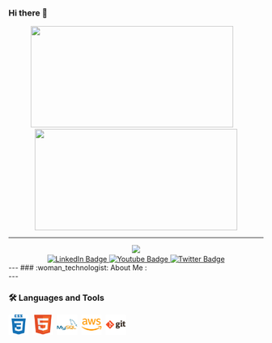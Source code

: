 ### Hi there 👋
<p align="center">
  <img src="https://github-readme-stats.vercel.app/api?username=sobhyfarag&title_color=9500ff&text_color=7300ff&bg_color=ffffff00&hide_border=TRUE" height="200px" width="400px" />
  &nbsp;&nbsp;&nbsp; <img align="top" src="https://github-readme-stats.vercel.app/api/top-langs/?username=sobhyfarag&bg_color=ffffff00&layout=compact&title_color=310969" height="200px" width="400px" />
</p>


<!--
**sobhyfarag/sobhyfarag** is a ✨ _special_ ✨ repository because its `README.md` (this file) appears on your GitHub profile.

Here are some ideas to get you started:

- 🔭 I’m currently working on ...
- 🌱 I’m currently learning ...
- 👯 I’m looking to collaborate on ...
- 🤔 I’m looking for help with ...
- 💬 Ask me about ...
- 📫 How to reach me: ...
- 😄 Pronouns: ...
- ⚡ Fun fact: ...
-->
---
<!-- 
Header -->

<div id="header" align="center">
  <img src="https://media.giphy.com/media/VV39rWFojtqYD0UlHY/giphy.gif" width="100"/>
</div>

<!-- Social Media Badges -->
<div id="badges" align="center">
  <a href="https://www.linkedin.com/in/sobhy-farag/">
    <img src="https://img.shields.io/badge/LinkedIn-blue?style=for-the-badge&logo=linkedin&logoColor=white" alt="LinkedIn Badge"/>
  </a>
  <a href="https://www.youtube.com/channel/UCgjqm70LSlJYEgvfkaV1xjw">
    <img src="https://img.shields.io/badge/YouTube-red?style=for-the-badge&logo=youtube&logoColor=white" alt="Youtube Badge"/>
  </a>
  <a href="sobhy.farag@outlook.com">
    <img src="https://img.shields.io/badge/Twitter-blue?style=for-the-badge&logo=twitter&logoColor=white" alt="Twitter Badge"/>
  </a>
</div>
--- 
### :woman_technologist: About Me :

<div id="header" align="center">
 
</div>
<!--
[![Top Langs](https://github-readme-stats.vercel.app/api/top-langs/?username=sobhyfarag)](https://github.com/sobhyfarag/github-readme-stats)

<img src="https://github-readme-stats.vercel.app/api/top-langs/?username=sobhyfarag"/>
-->
---

### :hammer_and_wrench: Languages and Tools 

  <div>
  <img src="https://github.com/devicons/devicon/blob/master/icons/css3/css3-plain-wordmark.svg"  title="CSS3" alt="CSS" width="40" height="40"/>&nbsp;
  <img src="https://github.com/devicons/devicon/blob/master/icons/html5/html5-original.svg" title="HTML5" alt="HTML" width="40" height="40"/>&nbsp;
  <img src="https://github.com/devicons/devicon/blob/master/icons/mysql/mysql-original-wordmark.svg" title="MySQL"  alt="MySQL" width="40" height="40"/>&nbsp;
  <img src="https://github.com/devicons/devicon/blob/master/icons/amazonwebservices/amazonwebservices-plain-wordmark.svg" title="AWS" alt="AWS" width="40" height="40"/>&nbsp;
  <img src="https://github.com/devicons/devicon/blob/master/icons/git/git-original-wordmark.svg" title="Git" **alt="Git" width="40" height="40"/>
</div>
